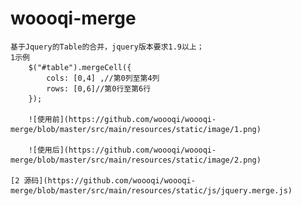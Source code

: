 # woooqi-merge
    基于Jquery的Table的合并，jquery版本要求1.9以上；
    1示例
        $("#table").mergeCell({
            cols: [0,4] ,//第0列至第4列
            rows: [0,6]//第0行至第6行
        });
        
        ![使用前](https://github.com/woooqi/woooqi-merge/blob/master/src/main/resources/static/image/1.png)
        
        ![使用后](https://github.com/woooqi/woooqi-merge/blob/master/src/main/resources/static/image/2.png)
    
    [2 源码](https://github.com/woooqi/woooqi-merge/blob/master/src/main/resources/static/js/jquery.merge.js)
